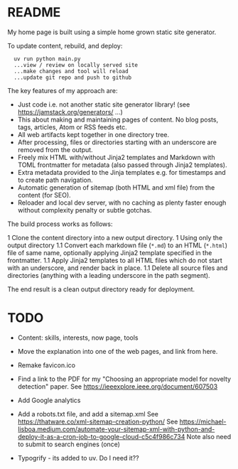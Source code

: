 # README

My home page is built using a simple home grown static site generator.

To update content, rebuild, and deploy:
```
  uv run python main.py
  ...view / review on locally served site
  ...make changes and tool will reload
  ...update git repo and push to github
```

The key features of my approach are:

* Just code i.e. not another static site generator library! (see https://jamstack.org/generators/ ...)
* This about making and maintaining pages of content. No blog posts, tags, articles, Atom or RSS feeds etc.
* All web artifacts kept together in one directory tree.
* After processing, files or directories starting with an underscore are removed from the output.
* Freely mix HTML with/without Jinja2 templates and Markdown with TOML frontmatter for metadata (also passed through Jinja2 templates).
* Extra metadata provided to the Jinja templates e.g. for timestamps and to create path navigation.
* Automatic generation of sitemap (both HTML and xml file) from the content (for SEO).
* Reloader and local dev server, with no caching as plenty faster enough without complexity penalty or subtle gotchas.

The build process works as follows:

1 Clone the content directory into a new output directory.
1 Using only the output directory
1.1 Convert each markdown file (`*.md`) to an HTML (`*.html`) file of same name, optionally applying Jinja2 template specified in the frontmatter.
1.1 Apply Jinja2 templates to all HTML files which do not start with an underscore, and render back in place.
1.1 Delete all source files and directories (anything with a leading underscore in the path segment).

The end result is a clean output directory ready for deployment.

# TODO

* Content: skills, interests, now page, tools

* Move the explanation into one of the web pages, and link from here.

* Remake favicon.ico
* Find a link to the PDF for my "Choosing an appropriate model for novelty detection" paper.
  See https://ieeexplore.ieee.org/document/607503
* Add Google analytics
* Add a robots.txt file, and add a sitemap.xml
  See https://thatware.co/xml-sitemap-creation-python/
  See https://michael-lisboa.medium.com/automate-your-sitemap-xml-with-python-and-deploy-it-as-a-cron-job-to-google-cloud-c5c4f986c734
  Note also need to submit to search engines (once)
* Typogrify - its added to uv. Do I need it??

